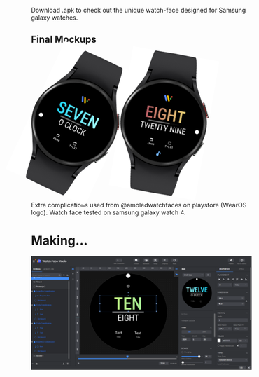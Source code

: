 Download .apk to check out the unique watch-face designed for Samsung galaxy watches. 

## Final Mockups
<img src="Mockup1.png" width="200" style="transform:rotate(25deg);"/>     <img src="Mockup2.png" width="200" style="transform:rotate(10deg);"/>

Extra complications used from @amoledwatchfaces on playstore (WearOS logo). 
Watch face tested on samsung galaxy watch 4.

# Making...
![Watch Face Studio](WFStudio.png)
